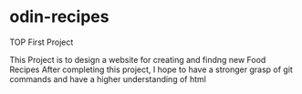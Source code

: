 # odin-recipes
TOP First Project

This Project is to design a website for creating and findng new Food Recipes
After completing this project, I hope to have a stronger grasp of git commands and have a higher understanding of html
